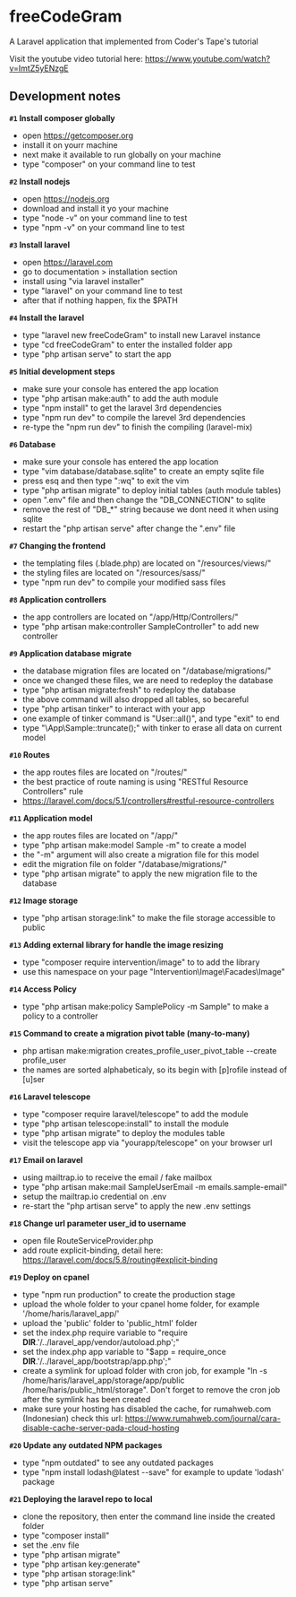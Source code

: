 # freeCodeGram

A Laravel application that implemented from Coder's Tape's tutorial

Visit the youtube video tutorial here: https://www.youtube.com/watch?v=ImtZ5yENzgE

## Development notes

**`#1` Install composer globally**
- open https://getcomposer.org
- install it on yourr machine
- next make it available to run globally on your machine
- type "composer" on your command line to test

**`#2` Install nodejs**
- open https://nodejs.org
- download and install it yo your machine
- type "node -v" on your command line to test
- type "npm -v" on your command line to test

**`#3` Install laravel**
- open https://laravel.com
- go to documentation > installation section
- install using "via laravel installer"
- type "laravel" on your command line to test 
- after that if nothing happen, fix the $PATH

**`#4` Install the laravel**
- type "laravel new freeCodeGram" to install new Laravel instance
- type "cd freeCodeGram" to enter the installed folder app
- type "php artisan serve" to start the app

**`#5` Initial development steps**
- make sure your console has entered the app location
- type "php artisan make:auth" to add the auth module
- type "npm install" to get the laravel 3rd dependencies
- type "npm run dev" to compile the larevel 3rd dependencies
- re-type the "npm run dev" to finish the compiling (laravel-mix)

**`#6` Database**
- make sure your console has entered the app location
- type "vim database/database.sqlite" to create an empty sqlite file
- press esq and then type ":wq" to exit the vim
- type "php artisan migrate" to deploy initial tables (auth module tables)
- open ".env" file and then change the "DB_CONNECTION" to sqlite
- remove the rest of "DB_*" string because we dont need it when using sqlite
- restart the "php artisan serve" after change the ".env" file

**`#7` Changing the frontend**
- the templating files (.blade.php) are located on "/resources/views/" 
- the styling files are located on "/resources/sass/"
- type "npm run dev" to compile your modified sass files

**`#8` Application controllers**
- the app controllers are located on "/app/Http/Controllers/"
- type "php artisan make:controller SampleController" to add new controller

**`#9` Application database migrate**
- the database migration files are located on "/database/migrations/"
- once we changed these files, we are need to redeploy the database 
- type "php artisan migrate:fresh" to redeploy the database 
- the above command will also dropped all tables, so becareful
- type "php artisan tinker" to interact with your app
- one example of tinker command is "User::all()", and type "exit" to end
- type "\App\Sample::truncate();" with tinker to erase all data on current model

**`#10` Routes**
- the app routes files are located on "/routes/"
- the best practice of route naming is using "RESTful Resource Controllers" rule
- https://laravel.com/docs/5.1/controllers#restful-resource-controllers

**`#11` Application model**
- the app routes files are located on "/app/"
- type "php artisan make:model Sample -m" to create a model
- the "-m" argument will also create a migration file for this model
- edit the migration file on folder "/database/migrations/"
- type "php artisan migrate" to apply the new migration file to the database

**`#12` Image storage**
- type "php artisan storage:link" to make the file storage accessible to public

**`#13` Adding external library for handle the image resizing**
- type "composer require intervention/image" to to add the library
- use this namespace on your page "Intervention\Image\Facades\Image"

**`#14` Access Policy**
- type "php artisan make:policy SamplePolicy -m Sample" to make a policy to a controller

**`#15` Command to create a migration pivot table (many-to-many)**
- php artisan make:migration creates_profile_user_pivot_table --create profile_user
- the names are sorted alphabeticaly, so its begin with [p]rofile instead of [u]ser

**`#16` Laravel telescope**
- type "composer require laravel/telescope" to add the module
- type "php artisan telescope:install" to install the module
- type "php artisan migrate" to deploy the modules table
- visit the telescope app via "yourapp/telescope" on your browser url 

**`#17` Email on laravel**
- using mailtrap.io to receive the email / fake mailbox
- type "php artisan make:mail SampleUserEmail -m emails.sample-email"
- setup the mailtrap.io credential on .env
- re-start the "php artisan serve" to apply the new .env settings

**`#18` Change url parameter user_id to username**
- open file RouteServiceProvider.php
- add route explicit-binding, detail here: https://laravel.com/docs/5.8/routing#explicit-binding 

**`#19` Deploy on cpanel**
- type "npm run production" to create the production stage
- upload the whole folder to your cpanel home folder, for example '/home/haris/laravel_app/'
- upload the 'public' folder to 'public_html' folder
- set the index.php require variable to "require __DIR__.'/../laravel_app/vendor/autoload.php';"
- set the index.php app variable to "$app = require_once __DIR__.'/../laravel_app/bootstrap/app.php';"
- create a symlink for upload folder with cron job, for example "ln -s /home/haris/laravel_app/storage/app/public /home/haris/public_html/storage". Don't forget to remove the cron job after the symlink has been created
- make sure your hosting has disabled the cache, for rumahweb.com (Indonesian) check this url: https://www.rumahweb.com/journal/cara-disable-cache-server-pada-cloud-hosting

**`#20` Update any outdated NPM packages**
- type "npm outdated" to see any outdated packages
- type "npm install lodash@latest --save" for example to update 'lodash' package

**`#21` Deploying the laravel repo to local**
- clone the repository, then enter the command line inside the created folder
- type "composer install"
- set the .env file
- type "php artisan migrate"
- type "php artisan key:generate"
- type "php artisan storage:link"
- type "php artisan serve"